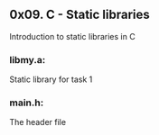 ## 0x09. C - Static libraries
Introduction to static libraries in C

### libmy.a:
Static library for task 1

### main.h:
The header file
